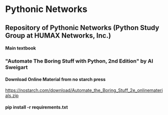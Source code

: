 # Pythonic Networks

## Repository of Pythonic Networks (Python Study Group at HUMAX Networks, Inc.)





#### Main textbook

### "Automate The Boring Stuff with Python, 2nd Edition" by Al Sweigart


#### Download Online Material from no starch press
https://nostarch.com/download/Automate_the_Boring_Stuff_2e_onlinematerials.zip


#### pip install -r requirements.txt

